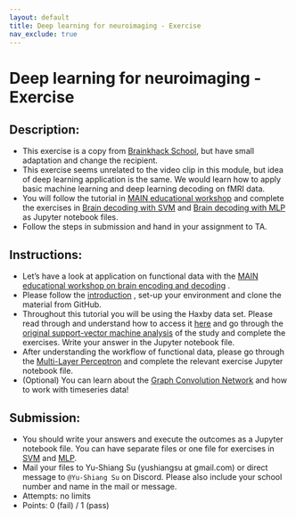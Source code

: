 ```yaml
---
layout: default
title: Deep learning for neuroimaging - Exercise
nav_exclude: true
---
```


# Deep learning for neuroimaging - Exercise

## Description:

- This exercise is a copy from [Brainkhack School](https://school.brainhackmtl.org/modules/dl_for_neuroimaging/), but have small adaptation and change the recipient.
- This exercise seems unrelated to the video clip in this module, but idea of deep learning application is the same. We would learn how to apply basic machine learning and deep learning decoding on fMRI data. 
- You will follow the tutorial in [MAIN educational workshop](https://main-educational.github.io/brain_encoding_decoding/intro.html) and complete the exercises in [Brain decoding with SVM](https://main-educational.github.io/brain_encoding_decoding/svm_decoding.html) and [Brain decoding with MLP](https://main-educational.github.io/brain_encoding_decoding/mlp_decoding.html)  as Jupyter notebook files.
- Follow the steps in submission and hand in your assignment to TA.

## Instructions:

- Let’s have a look at application on functional data with the [MAIN educational workshop on brain encoding and decoding](https://main-educational.github.io/brain_encoding_decoding/intro.html) .
- Please follow the [introduction](https://main-educational.github.io/brain_encoding_decoding/intro.html#setup) , set-up your environment and clone the material from GitHub.
- Throughout this tutorial you will be using the Haxby data set. Please read through and understand how to access it [here](https://main-educational.github.io/brain_encoding_decoding/haxby_data.html) and go through the [original support-vector machine analysis](https://main-educational.github.io/brain_encoding_decoding/svm_decoding.html)  of the study and complete the exercises. Write your answer in the Jupyter notebook file.
- After understanding the workflow of functional data, please go through the [Multi-Layer Perceptron](https://main-educational.github.io/brain_encoding_decoding/mlp_decoding.html)  and complete the relevant exercise Jupyter notebook file.
- (Optional) You can learn about the [Graph Convolution Network](https://main-educational.github.io/brain_encoding_decoding/gcn_decoding.html)  and how to work with timeseries data!

## Submission:

- You should write your answers and execute the outcomes as a Jupyter notebook file. You can have separate files or one file for exercises in [SVM](https://main-educational.github.io/brain_encoding_decoding/svm_decoding.html#exercises) and [MLP](https://main-educational.github.io/brain_encoding_decoding/mlp_decoding.html#exercises).
- Mail your files to Yu-Shiang Su (yushiangsu at gmail.com) or direct message to `@Yu-Shiang Su` on Discord. Please also include your school number and name in the mail or message.
- Attempts: no limits
- Points: 0 (fail) / 1 (pass)
